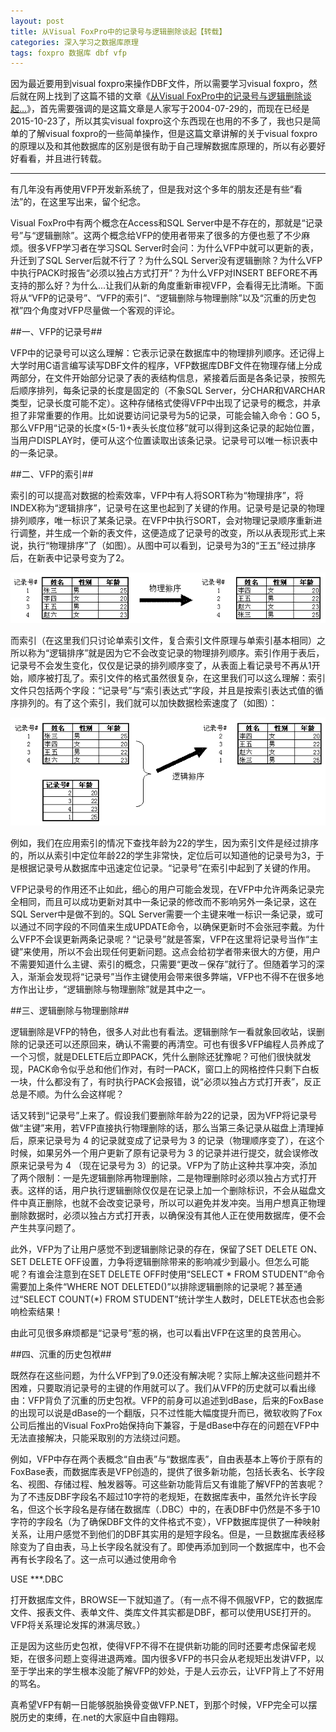 ```yaml
---
layout: post
title: 从Visual FoxPro中的记录号与逻辑删除谈起【转载】
categories: 深入学习之数据库原理
tags: foxpro 数据库 dbf vfp
---
```



因为最近要用到visual foxpro来操作DBF文件，所以需要学习visual foxpro，然后就在网上找到了这篇不错的文章《[从Visual FoxPro中的记录号与逻辑删除谈起...](http://www.cnblogs.com/zhenyulu/articles/28418.html)》，首先需要强调的是这篇文章是人家写于2004-07-29的，而现在已经是2015-10-23了，所以其实visual foxpro这个东西现在也用的不多了，我也只是简单的了解visual foxpro的一些简单操作，但是这篇文章讲解的关于visual foxpro的原理以及和其他数据库的区别是很有助于自己理解数据库原理的，所以有必要好好看看，并且进行转载。

---

有几年没有再使用VFP开发新系统了，但是我对这个多年的朋友还是有些“看法”的，在这里写出来，留个纪念。

Visual FoxPro中有两个概念在Access和SQL Server中是不存在的，那就是“记录号”与“逻辑删除”。这两个概念给VFP的使用者带来了很多的方便也惹了不少麻烦。很多VFP学习者在学习SQL Server时会问：为什么VFP中就可以更新的表，升迁到了SQL Server后就不行了？为什么SQL Server没有逻辑删除？为什么VFP中执行PACK时报告“必须以独占方式打开”？为什么VFP对INSERT BEFORE不再支持的那么好？为什么...让我们从新的角度重新审视VFP，会看得无比清晰。下面将从“VFP的记录号”、“VFP的索引”、“逻辑删除与物理删除”以及“沉重的历史包袱”四个角度对VFP尽量做一个客观的评论。


##一、VFP的记录号##

VFP中的记录号可以这么理解：它表示记录在数据库中的物理排列顺序。还记得上大学时用C语言编写读写DBF文件的程序，VFP数据库DBF文件在物理存储上分成两部分，在文件开始部分记录了表的表结构信息，紧接着后面是各条记录，按照先后顺序排列，每条记录的长度是固定的（不象SQL Server，分CHAR和VARCHAR类型，记录长度可能不定）。这种存储格式使得VFP中出现了记录号的概念，并承担了非常重要的作用。比如说要访问记录号为5的记录，可能会输入命令：GO 5，那么VFP用“记录的长度×(5-1)+表头长度位移”就可以得到这条记录的起始位置，当用户DISPLAY时，便可从这个位置读取出该条记录。记录号可以唯一标识表中的一条记录。


##二、VFP的索引##

索引的可以提高对数据的检索效率，VFP中有人将SORT称为“物理排序”，将INDEX称为“逻辑排序”，记录号在这里也起到了关键的作用。记录号是记录的物理排列顺序，唯一标识了某条记录。在VFP中执行SORT，会对物理记录顺序重新进行调整，并生成一个新的表文件，这便造成了记录号的改变，所以从表现形式上来说，执行“物理排序”了（如图）。从图中可以看到，记录号为3的“王五”经过排序后，在新表中记录号变为了2。

![image](../media/image/2015-10-23/foxpro-1.gif)

而索引（在这里我们只讨论单索引文件，复合索引文件原理与单索引基本相同）之所以称为“逻辑排序”就是因为它不会改变记录的物理排列顺序。索引作用于表后，记录号不会发生变化，仅仅是记录的排列顺序变了，从表面上看记录号不再从1开始，顺序被打乱了。索引文件的格式虽然很复杂，在这里我们可以这么理解：索引文件只包括两个字段：“记录号”与“索引表达式”字段，并且是按索引表达式值的循序排列的。有了这个索引，我们就可以加快数据检索速度了（如图）：

![image](../media/image/2015-10-23/foxpro-2.gif)

例如，我们在应用索引的情况下查找年龄为22的学生，因为索引文件是经过排序的，所以从索引中定位年龄22的学生非常快，定位后可以知道他的记录号为3，于是根据记录号从数据库中迅速定位记录。“记录号”在索引中起到了关键的作用。

VFP记录号的作用还不止如此，细心的用户可能会发现，在VFP中允许两条记录完全相同，而且可以成功更新对其中一条记录的修改而不影响另外一条记录，这在SQL Server中是做不到的。SQL Server需要一个主键来唯一标识一条记录，或可以通过不同字段的不同值来生成UPDATE命令，以确保更新时不会张冠李戴。为什么VFP不会误更新两条记录呢？“记录号”就是答案，VFP在这里将记录号当作“主键”来使用，所以不会出现任何更新问题。这点会给初学者带来很大的方便，用户不需要知道什么主键、索引的概念，只需要“更改－保存”就行了。但随着学习的深入，渐渐会发现将“记录号”当作主键使用会带来很多弊端，VFP也不得不在很多地方作出让步，“逻辑删除与物理删除”就是其中之一。


##三、逻辑删除与物理删除##

逻辑删除是VFP的特色，很多人对此也有看法。逻辑删除乍一看就象回收站，误删除的记录还可以还原回来，确认不需要的再清空。可也有很多VFP编程人员养成了一个习惯，就是DELETE后立即PACK，凭什么删除还犹豫呢？可他们很快就发现，PACK命令似乎总和他们作对，有时一PACK，窗口上的网格控件只剩下白板一块，什么都没有了，有时执行PACK会报错，说“必须以独占方式打开表”，反正总是不顺。为什么会这样呢？

话又转到“记录号”上来了。假设我们要删除年龄为22的记录，因为VFP将记录号做“主键”来用，若VFP直接执行物理删除的话，那么当第三条记录从磁盘上清理掉后，原来记录号为 4 的记录就变成了记录号为 3 的记录（物理顺序变了），在这个时候，如果另外一个用户更新了原有记录号为 3 的记录并进行提交，就会误修改原来记录号为 4 （现在记录号为 3）的记录。VFP为了防止这种共享冲突，添加了两个限制：一是先逻辑删除再物理删除，二是物理删除时必须以独占方式打开表。这样的话，用户执行逻辑删除仅仅是在记录上加一个删除标识，不会从磁盘文件中真正删除，也就不会改变记录号，所以可以避免并发冲突。当用户想真正物理删除数据时，必须以独占方式打开表，以确保没有其他人正在使用数据库，便不会产生共享问题了。

此外，VFP为了让用户感觉不到逻辑删除记录的存在，保留了SET DELETE ON、SET DELETE OFF设置，力争将逻辑删除带来的影响减少到最小。但怎么可能呢？有谁会注意到在SET DELETE OFF时使用“SELECT * FROM STUDENT”命令需要加上条件“WHERE NOT DELETED()”以排除逻辑删除的记录呢？甚至通过“SELECT COUNT(*) FROM STUDENT”统计学生人数时，DELETE状态也会影响检索结果！

由此可见很多麻烦都是“记录号”惹的祸，也可以看出VFP在这里的良苦用心。


##四、沉重的历史包袱##

既然存在这些问题，为什么VFP到了9.0还没有解决呢？实际上解决这些问题并不困难，只要取消记录号的主键的作用就可以了。我们从VFP的历史就可以看出缘由：VFP背负了沉重的历史包袱。VFP的前身可以追述到dBase，后来的FoxBase的出现可以说是dBase的一个翻版，只不过性能大幅度提升而已，微软收购了Fox公司后推出的Visual FoxPro始保持向下兼容，于是dBase中存在的问题在VFP中无法直接解决，只能采取别的方法绕过问题。

例如，VFP中存在两个表概念“自由表”与“数据库表”，自由表基本上等价于原有的FoxBase表，而数据库表是VFP创造的，提供了很多新功能，包括长表名、长字段名、视图、存储过程、触发器等。可这些新功能背后又有谁能了解VFP的苦衷呢？为了不违反DBF字段名不超过10字符的老规矩，在数据库表中，虽然允许长字段名，但这个长字段名是存储在数据库（.DBC）中的，在表DBF中仍然是不多于10字符的字段名（为了确保DBF文件的文件格式不变），VFP数据库提供了一种映射关系，让用户感觉不到他们的DBF其实用的是短字段名。但是，一旦数据库表经移除变为了自由表，马上长字段名就没有了。即使再添加到同一个数据库中，也不会再有长字段名了。这一点可以通过使用命令

USE ***.DBC

打开数据库文件，BROWSE一下就知道了。（有一点不得不佩服VFP，它的数据库文件、报表文件、表单文件、类库文件其实都是DBF，都可以使用USE打开的。VFP将关系理论发挥的淋漓尽致。）

正是因为这些历史包袱，使得VFP不得不在提供新功能的同时还要考虑保留老规矩，在很多问题上变得进退两难。国内很多VFP的书只会从老规矩出发讲VFP，以至于学出来的学生根本没能了解VFP的妙处，于是人云亦云，让VFP背上了不好用的骂名。

真希望VFP有朝一日能够脱胎换骨变做VFP.NET，到那个时候，VFP完全可以摆脱历史的束缚，在.net的大家庭中自由翱翔。
